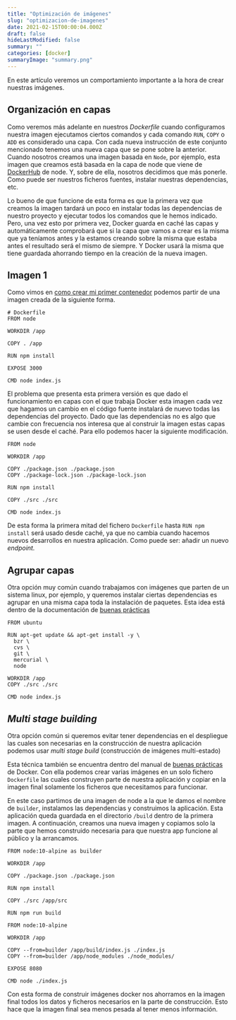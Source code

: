```yaml
---
title: "Optimización de imágenes"
slug: "optimizacion-de-imagenes"
date: 2021-02-15T00:00:04.000Z
draft: false
hideLastModified: false
summary: ""
categories: [docker]
summaryImage: "summary.png"
---
```


En este artículo veremos un comportamiento importante a la hora de crear nuestras imágenes.

## Organización en capas

Como veremos más adelante en nuestros *Dockerfile* cuando configuramos nuestra imagen ejecutamos ciertos comandos y cada comando `RUN`, `COPY` o `ADD` es considerado una capa. Con cada nueva instrucción de este conjunto mencionado tenemos una nueva capa que se pone sobre la anterior. Cuando nosotros creamos una imagen basada en `Node`, por ejemplo, esta imagen que creamos está basada en la capa de node que viene de [DockerHub](https://hub.docker.com/) de node. Y, sobre de ella, nosotros decidimos que más ponerle. Como puede ser nuestros ficheros fuentes, instalar nuestras dependencias, etc.

Lo bueno de que funcione de esta forma es que la primera vez que creamos la imagen tardará un poco en instalar todas las dependencias de nuestro proyecto y ejecutar todos los comandos que le hemos indicado. Pero, una vez esto por primera vez, Docker guarda en caché las capas y automáticamente comprobará que si la capa que vamos a crear es la misma que ya teníamos antes y la estamos creando sobre la misma que estaba antes el resultado será el mismo de siempre. Y Docker usará la misma que tiene guardada ahorrando tiempo en la creación de la nueva imagen.

## Imagen 1

Como vimos en [como crear mi primer contenedor](https://criskrus.com/2021/02/cómo-crear-mi-primer-contenedor/) podemos partir de una imagen creada de la siguiente forma.

```docker
# Dockerfile
FROM node

WORKDIR /app

COPY . /app

RUN npm install

EXPOSE 3000

CMD node index.js
```

El problema que presenta esta primera versión es que dado el funcionamiento en capas con el que trabaja Docker esta imagen cada vez que hagamos un cambio en el código fuente instalará de nuevo todas las dependencias del proyecto. Dado que las dependencias no es algo que cambie con frecuencia nos interesa que al construir la imagen estas capas se usen desde el caché. Para ello podemos hacer la siguiente modificación.

```docker
FROM node

WORKDIR /app

COPY ./package.json ./package.json
COPY ./package-lock.json ./package-lock.json

RUN npm install

COPY ./src ./src

CMD node index.js

```

De esta forma la primera mitad del fichero `Dockerfile` hasta `RUN npm install` será usado desde caché, ya que no cambia cuando hacemos nuevos desarrollos en nuestra aplicación. Como puede ser: añadir un nuevo *endpoint.*

## Agrupar capas

Otra opción muy común cuando trabajamos con imágenes que parten de un sistema linux, por ejemplo, y queremos instalar ciertas dependencias es agrupar en una misma capa toda la instalación de paquetes. Esta idea está dentro de la documentación de [buenas prácticas](https://docs.docker.com/develop/develop-images/dockerfile_best-practices/#minimize-the-number-of-layers)

```docker
FROM ubuntu

RUN apt-get update && apt-get install -y \
  bzr \
  cvs \
  git \
  mercurial \
  node

WORKDIR /app
COPY ./src ./src

CMD node index.js
```

## *Multi stage building*

Otra opción común si queremos evitar tener dependencias en el despliegue las cuales son necesarias en la construcción de nuestra aplicación podemos usar *multi stage build* (construcción de imágenes multi-estado)

Esta técnica también se encuentra dentro del manual de [buenas prácticas](https://docs.docker.com/develop/develop-images/dockerfile_best-practices/#use-multi-stage-builds) de Docker. Con ella podemos crear varias imágenes en un solo fichero `Dockerfile` las cuales construyen parte de nuestra aplicación y copiar en la imagen final solamente los ficheros que necesitamos para funcionar.

En este caso partimos de una imagen de node a la que le damos el nombre de `builder`, instalamos las dependencias y construimos la aplicación. Esta aplicación queda guardada en el directorio `/build` dentro de la primera imagen. A continuación, creamos una nueva imagen y copiamos solo la parte que hemos construido necesaria para que nuestra app funcione al público y la arrancamos.

```docker
FROM node:10-alpine as builder

WORKDIR /app

COPY ./package.json ./package.json

RUN npm install

COPY ./src /app/src

RUN npm run build

FROM node:10-alpine

WORKDIR /app

COPY --from=builder /app/build/index.js ./index.js
COPY --from=builder /app/node_modules ./node_modules/

EXPOSE 8080

CMD node ./index.js
```

Con esta forma de construir imágenes docker nos ahorramos en la imagen final todos los datos y ficheros necesarios en la parte de construcción. Esto hace que la imagen final sea menos pesada al tener menos información.
